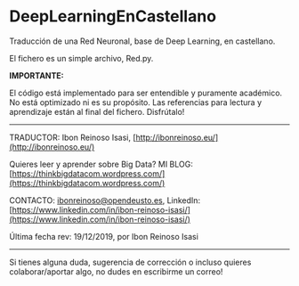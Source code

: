 # DeepLearningEnCastellano
Traducción de una Red Neuronal, base de Deep Learning, en castellano.

El fichero es un simple archivo, Red.py.

**IMPORTANTE:** 

El código está implementado para ser entendible y puramente académico.
No está optimizado ni es su propósito.
Las referencias para lectura y aprendizaje están al final del fichero. Disfrútalo!

---

TRADUCTOR: Ibon Reinoso Isasi, [http://ibonreinoso.eu/](http://ibonreinoso.eu/)

Quieres leer y aprender sobre Big Data? MI BLOG: [https://thinkbigdatacom.wordpress.com/](https://thinkbigdatacom.wordpress.com/)

CONTACTO: ibonreinoso@opendeusto.es, LinkedIn: [https://www.linkedin.com/in/ibon-reinoso-isasi/](https://www.linkedin.com/in/ibon-reinoso-isasi/) 


Última fecha rev: 19/12/2019, por Ibon Reinoso Isasi

---

Si tienes alguna duda, sugerencia de corrección o incluso quieres colaborar/aportar algo, no dudes en escribirme un correo!
